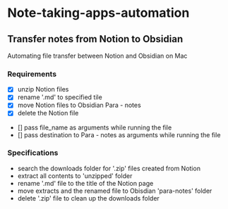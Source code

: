 # Note-taking-apps-automation


## Transfer notes from Notion to Obsidian
Automating file transfer between Notion and Obsidian on Mac

### Requirements

- [x] unzip Notion files
- [x] rename '.md' to specified tile
- [x] move Notion files to Obsidian Para - notes
- [x] delete the Notion file
- [] pass file_name as arguments while running the file
- [] pass destination to Para - notes as arguments while running the file


### Specifications

- search the downloads folder for '.zip' files created from Notion
- extract all contents to 'unzipped' folder
- rename '.md' file to the title of the Notion page
- move extracts and the renamed file to Obisdian 'para-notes' folder
- delete '.zip' file to clean up the downloads folder
